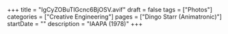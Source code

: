 +++
title = "IgCyZOBuTlGcnc6BjOSV.avif"
draft = false
tags = ["Photos"]
categories = ["Creative Engineering"]
pages = ["Dingo Starr (Animatronic)"]
startDate = ""
description = "IAAPA (1978)"
+++
